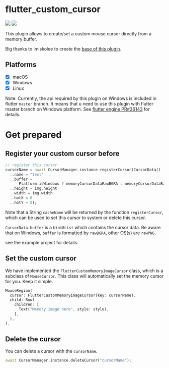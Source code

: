 # flutter_custom_cursor

![](https://img.shields.io/pub/v/flutter_custom_cursor?color=green)
![](https://img.shields.io/pub/publisher/flutter_custom_cursor)

This plugin allows to create/set a custom mouse cursor directly from a memory buffer.



Big thanks to imiskolee to create the [base of this plugin](https://github.com/imiskolee/flutter_custom_cursor).

## Platforms

- [x] macOS
- [x] Windows
- [x] Linux

Note: Currently, the api required by this plugin on Windows is included in flutter `master` branch. It means that u need to use this plugin with flutter master branch on Windows platform. See [flutter engine PR#36143](https://github.com/flutter/engine/pull/36143) for details.

# Get prepared

## Register your custom cursor before

```dart
// register this cursor
cursorName = await CursorManager.instance.registerCursor(CursorData()
  ..name = "test"
  ..buffer =
      Platform.isWindows ? memoryCursorDataRawBGRA : memoryCursorDataRawPNG
  ..height = img.height
  ..width = img.width
  ..hotX = 0
  ..hotY = 0);
```

Note that a String `cacheName` will be returned by the function `registerCursor`, which can be used to set this cursor to system or delete this cursor.

`CursorData.buffer` is a `Uint8List` which contains the cursor data. Be aware that on Windows, `buffer` is formatted by `rawBGRA`, other OS(s) are `rawPNG`.

see the example project for details.

## Set the custom cursor

We have implemented the `FlutterCustomMemoryImageCursor` class, which is a subclass of `MouseCursor`. This class will automatically set the memory cursor for you. Keep it simple.

```dart
MouseRegion(
  cursor: FlutterCustomMemoryImageCursor(key: cursorName),
  child: Row(
    children: [
      Text("Memory image here", style: style),
    ],
  ),
),
```

## Delete the cursor 

You can delete a cursor with the `cursorName`.

```dart
await CursorManager.instance.deleteCursor("cursorName");
```
